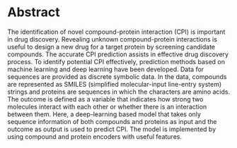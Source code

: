 # Abstract

The identification of novel compound-protein interaction (CPI) is important in drug discovery. Revealing unknown compound-protein interactions is useful to design a new drug for a target protein by screening candidate compounds. The accurate CPI prediction assists in effective drug discovery process. To identify potential CPI effectively, prediction methods based on machine learning and deep learning have been developed. Data for sequences are provided as discrete symbolic data. In the data, compounds are represented as SMILES (simplified molecular-input line-entry system) strings and proteins are sequences in which the characters are amino acids. The outcome is defined as a variable that indicates how strong two molecules interact with each other or whether there is an interaction between them. Here, a deep-learning based model that takes only sequence information of both compounds and proteins as input and the outcome as output is used to predict CPI. The model is implemented by using compound and protein encoders with useful features.

